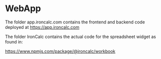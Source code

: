 # WebApp

The folder app.ironcalc.com contains the frontend and backend code deployed at https://app.ironcalc.com

The folder IronCalc contains the actual code for the spreadsheet widget as found in:

https://www.npmjs.com/package/@ironcalc/workbook